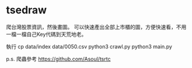 # tsedraw


爬台灣股票資訊，然後畫圖。
可以快速產出全部上市櫃的圖，方便快速看，不用一檔一檔自己Key代碼到天荒地老。

執行
cp data/index data/0050.csv
python3 crawl.py
python3 main.py

p.s. 爬蟲參考 https://github.com/Asoul/tsrtc
